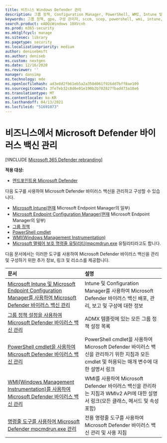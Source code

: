 ```yaml
---
title: 비즈니스 Windows Defender 관리
description: 그룹 정책, Configuration Manager, PowerShell, WMI, Intune 및 명령줄을 사용하여 Microsoft Defender AV를 관리하는 방법을 학습합니다.
keywords: 그룹 정책, gpo, 구성 관리자, sccm, scep, powershell, wmi, intune, defender, 바이러스 백신, 맬웨어 방지, 보안, 보호
search.product: eADQiWindows 10XVcnh
ms.prod: m365-security
ms.mktglfcycl: manage
ms.sitesec: library
ms.pagetype: security
ms.localizationpriority: medium
author: denisebmsft
ms.author: deniseb
ms.custom: nextgen
ms.date: 12/16/2020
ms.reviewer: ''
manager: dansimp
ms.technology: mde
ms.openlocfilehash: ad3e8d2fb61eb5a2a350d061f926dd7bff8ae109
ms.sourcegitcommit: 3fe7eb32c8d6e01e190b2b782827fbadd73a18e6
ms.translationtype: MT
ms.contentlocale: ko-KR
ms.lasthandoff: 04/13/2021
ms.locfileid: "51691073"
---
```

# <a name="manage-microsoft-defender-antivirus-in-your-business"></a>비즈니스에서 Microsoft Defender 바이러스 백신 관리

[!INCLUDE [Microsoft 365 Defender rebranding](../../includes/microsoft-defender.md)]


**적용 대상:**

- [엔드포인트용 Microsoft Defender](/microsoft-365/security/defender-endpoint/) 

다음 도구를 사용하여 Microsoft Defender 바이러스 백신을 관리하고 구성할 수 있습니다.

- [Microsoft Intune(현재](/mem/intune/protect/endpoint-security-antivirus-policy) Microsoft Endpoint Manager의 일부)
- [Microsoft Endpoint Configuration Manager(현재](/mem/configmgr/protect/deploy-use/endpoint-protection-configure) Microsoft Endpoint Manager의 일부)
- [그룹 정책](./use-group-policy-microsoft-defender-antivirus.md)
- [PowerShell cmdlet](./use-powershell-cmdlets-microsoft-defender-antivirus.md)
- [WMI(Windows Management Instrumentation)](./use-wmi-microsoft-defender-antivirus.md)
- [Microsoft 맬웨어 보호 명령줄 유틸리티(mpcmdrun.exe](./command-line-arguments-microsoft-defender-antivirus.md) 유틸리티라고도 합니다. 

다음 문서에서는 이러한 도구를 사용하여 Microsoft Defender 바이러스 백신을 관리 및 구성하기 위한 추가 정보, 링크 및 리소스를 제공합니다.

| 문서 | 설명 |
|:---|:---|
|[Microsoft Intune 및 Microsoft Endpoint Configuration Manager를 사용하여 Microsoft Defender 바이러스 백신 관리](use-intune-config-manager-microsoft-defender-antivirus.md)|Intune 및 Configuration Manager를 사용하여 Microsoft Defender 바이러스 백신 배포, 관리, 보고 및 구성에 대한 정보 |
|[그룹 정책 설정을 사용하여 Microsoft Defender 바이러스 백신 관리](use-group-policy-microsoft-defender-antivirus.md)|ADMX 템플릿에 있는 모든 그룹 정책 설정 목록 |
|[PowerShell cmdlet을 사용하여 Microsoft Defender 바이러스 백신 관리](use-powershell-cmdlets-microsoft-defender-antivirus.md)|PowerShell cmdlet을 사용하여 Microsoft Defender 바이러스 백신을 관리하기 위한 지침과 모든 cmdlet 및 허용되는 매개 변수에 대한 설명서 링크 |
|[WMI(Windows Management Instrumentation)를 사용하여 Microsoft Defender 바이러스 백신 관리](use-wmi-microsoft-defender-antivirus.md)| WMI를 사용하여 Microsoft Defender 바이러스 백신을 관리하는 지침과 WMIv2 API에 대한 설명서 링크(모든 클래스, 메서드 및 속성 포함) |
|[명령줄 도구를 사용하여 Microsoft Defender mpcmdrun.exe 관리](command-line-arguments-microsoft-defender-antivirus.md)|전용 명령줄 도구를 사용하여 Microsoft Defender 바이러스 백신 관리 및 사용 지침 |